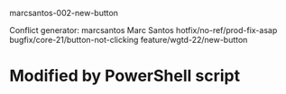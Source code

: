 marcsantos-002-new-button

Conflict generator:
marcsantos Marc Santos  hotfix/no-ref/prod-fix-asap bugfix/core-21/button-not-clicking feature/wgtd-22/new-button
# Modified by PowerShell script
